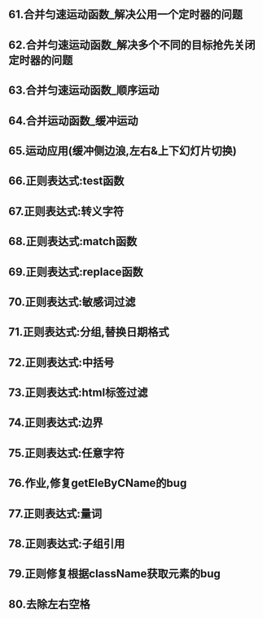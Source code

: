 ##  61.合并匀速运动函数_解决公用一个定时器的问题
##  62.合并匀速运动函数_解决多个不同的目标抢先关闭定时器的问题
##  63.合并匀速运动函数_顺序运动
##  64.合并运动函数_缓冲运动
##  65.运动应用(缓冲侧边浪,左右&上下幻灯片切换)
##  66.正则表达式:test函数
##  67.正则表达式:转义字符
##  68.正则表达式:match函数
##  69.正则表达式:replace函数
##  70.正则表达式:敏感词过滤
##  71.正则表达式:分组,替换日期格式
##  72.正则表达式:中括号
##  73.正则表达式:html标签过滤
##  74.正则表达式:边界
##  75.正则表达式:任意字符
##  76.作业,修复getEleByCName的bug
##  77.正则表达式:量词
##  78.正则表达式:子组引用
##  79.正则修复根据className获取元素的bug
##  80.去除左右空格

